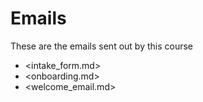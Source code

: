 # Emails

These are the emails sent out by this course

- <intake_form.md>
- <onboarding.md>
- <welcome_email.md>
